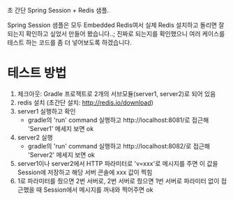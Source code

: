 
초 간단 Spring Session + Redis 샘플.

Spring Session 샘플은 모두 Embedded Redis여서 실제 Redis 설치하고 돌리면 잘 되는지 확인하고 싶었서 만들어 봤습니다..;
진짜로 되는지를 확인했으니 여러 케이스를 테스트 하는 코드를 좀 더 넣어보도록 하겠습니다.

# 테스트 방법
1. 체크아웃: Gradle 프로젝트로 2개의 서브모듈(server1, server2)로 되어 있음
2. redis 설치 (초간단 설치: http://redis.io/download)
2. server1 실행하고 확인
   - gradle의 'run' command 실행하고 http://localhost:8081/로 접근해 'Server1' 메세지 보면 ok
3. server2 실행
   - gradle의 'run' command 실행하고 http://localhost:8082/로 접근해 'Server2' 메세지 보면 ok
4. server1이나 server2에서 HTTP 파라미터로 'v=xxx'로 메시지를 주면 이 값을 Session에 저장하고 해당 서버 콘솔에 xxx 값이 찍힘
5. 1로 파라미터를 줬으면 2번 서버로, 2번 서버로 줬으면 1번 서버로 파라미터 없이 접근했을 때 Session에서 메시지를 꺼내와 찍어주면 ok
